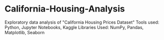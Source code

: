 # California-Housing-Analysis
Exploratory data analysis of "California Housing Prices Dataset"
Tools used: Python, Jupyter Notebooks, Kaggle
Libraries Used: NumPy, Pandas, Matplotlib, Seaborn
